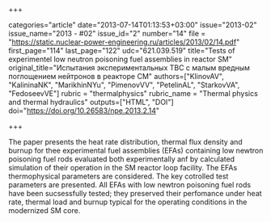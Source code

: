 +++

categories="article"
date="2013-07-14T01:13:53+03:00"
issue="2013-02"
issue_name="2013 - #02"
issue_id="2"
number="14"
file = "https://static.nuclear-power-engineering.ru/articles/2013/02/14.pdf"
first_page="114"
last_page="122"
udc="621.039.519"
title="Tests of experimentel low neutron poisoning fuel assemblies in reactor SM"
original_title="Испытания экспериментальных ТВС с малым вредным поглощением нейтронов в реакторе СМ"
authors=["KlinovAV", "KalininaNK", "MarikhinNYu", "PimenovVV", "PetelinAL", "StarkovVA", "FedoseevVE"]
rubric = "thermalphysics"
rubric_name = "Thermal physics and thermal hydraulics"
outputs=["HTML", "DOI"]
doi="https://doi.org/10.26583/npe.2013.2.14"

+++

The paper presents the heat rate distribution, thermal flux density and burnup for thee experimental fuel assemblies (EFAs) containing low newtron poisoning fuel rods evaluated both experimentally anf by calculated simulation of their operation in the SM reactor loop facility. The EFAs thermophysical parameters are considered. The key cotrolled test parameters are presented. All EFAs with low newtron poisoning fuel rods have been sucsessfully tested; they preserved their perfomance under heat rate, thermal load and burnup typical for the operating conditions in the modernized SM core.